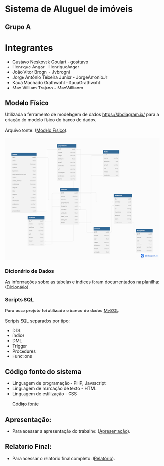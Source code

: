 # Sistema de Aluguel de imóveis

## Grupo A

# Integrantes
- Gustavo Neskovek Goulart - gosttavo
- Henrique Angar - HenriqueAngar
- João Vitor Brogni - Jvbrogni
- Jorge Antônio Teixeira Junior - JorgeAntonioJr
- Kauã Machado Grathwohl - KauaGrathwohl
- Max William Trajano - MaxWillianm

## Modelo Físico
Utilizada a ferramento de modelagem de dados https://dbdiagram.io/ para a criação do modelo físico do banco de dados.
<br></br>
Arquivo fonte: ([Modelo Físico](https://dbdiagram.io/d/656b85c156d8064ca041bfba)).
<br></br>
<img src="https://raw.githubusercontent.com/KauaGrathwohl/LocaSatc/main/modelo%20fisico.png" />

### Dicionário de Dados
As informações sobre as tabelas e índices foram documentados na planilha: ([Dicionário](https://docs.google.com/spreadsheets/d/1vl9dsW2ceU4IAK8tLs6tf-4GHPYdwFXefB6Mn9WZflU/edit?usp=sharing)).

### Scripts SQL
Para esse projeto foi utilizado o banco de dados [MySQL](https://www.mysql.com/).
<br></br>
Scripts SQL separados por tipo:
- DDL
- índice
- DML
- Trigger
- Procedures
- Functions

## Código fonte do sistema
- Linguagem de programação - PHP, Javascript
- Linguagem de marcação de texto - HTML
- Linguagem de estilização - CSS
<br></br>
[Código fonte](https://github.com/KauaGrathwohl/LocaSatc/tree/main/frontend)

## Apresentação:
- Para acessar a apresentação do trabalho: ([Apresentação](https://www.canva.com/design/DAF1HvnJg9Q/yDcqhBBDRhNuoZ3HeRukhQ/edit?utm_content=DAF1HvnJg9Q&utm_campaign=designshare&utm_medium=link2&utm_source=sharebutton)).

## Relatório Final:
- Para acessar o relatório final completo: ([Relatório](https://docs.google.com/document/d/1nmbD9Q9NmPF4fGmVmGbiF0tAoyFj2qBqw_kNJwaNAa0/edit?usp=sharing)).

